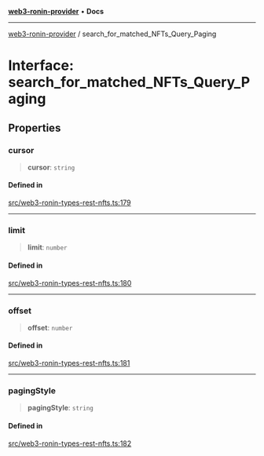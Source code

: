 [**web3-ronin-provider**](../README.md) • **Docs**

***

[web3-ronin-provider](../globals.md) / search\_for\_matched\_NFTs\_Query\_Paging

# Interface: search\_for\_matched\_NFTs\_Query\_Paging

## Properties

### cursor

> **cursor**: `string`

#### Defined in

[src/web3-ronin-types-rest-nfts.ts:179](https://github.com/chuacw/web3-ronin-provider/blob/e9318161fb5ce839bfa5a7cd824e9be03b129c7e/src/web3-ronin-types-rest-nfts.ts#L179)

***

### limit

> **limit**: `number`

#### Defined in

[src/web3-ronin-types-rest-nfts.ts:180](https://github.com/chuacw/web3-ronin-provider/blob/e9318161fb5ce839bfa5a7cd824e9be03b129c7e/src/web3-ronin-types-rest-nfts.ts#L180)

***

### offset

> **offset**: `number`

#### Defined in

[src/web3-ronin-types-rest-nfts.ts:181](https://github.com/chuacw/web3-ronin-provider/blob/e9318161fb5ce839bfa5a7cd824e9be03b129c7e/src/web3-ronin-types-rest-nfts.ts#L181)

***

### pagingStyle

> **pagingStyle**: `string`

#### Defined in

[src/web3-ronin-types-rest-nfts.ts:182](https://github.com/chuacw/web3-ronin-provider/blob/e9318161fb5ce839bfa5a7cd824e9be03b129c7e/src/web3-ronin-types-rest-nfts.ts#L182)
